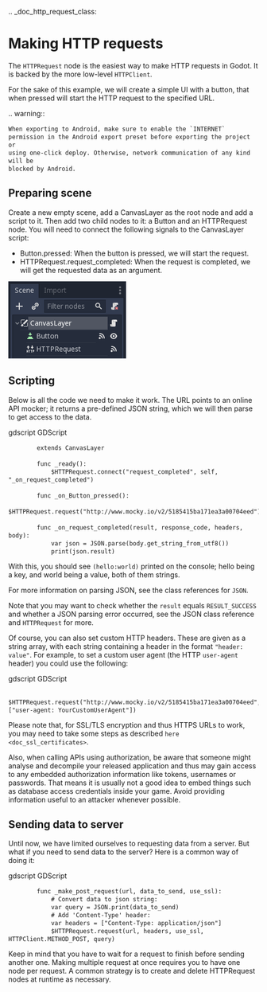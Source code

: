 .. _doc_http_request_class:

Making HTTP requests
====================

The `HTTPRequest` node is the easiest way to make HTTP requests in Godot.
It is backed by the more low-level `HTTPClient`.

For the sake of this example, we will create a simple UI with a button, that when pressed will start the HTTP request to the specified URL.

.. warning::

    When exporting to Android, make sure to enable the `INTERNET`
    permission in the Android export preset before exporting the project or
    using one-click deploy. Otherwise, network communication of any kind will be
    blocked by Android.

Preparing scene
---------------

Create a new empty scene, add a CanvasLayer as the root node and add a script to it. Then add two child nodes to it: a Button and an HTTPRequest node. You will need to connect the following signals to the CanvasLayer script:

- Button.pressed: When the button is pressed, we will start the request.
- HTTPRequest.request_completed: When the request is completed, we will get the requested data as an argument.

![](img/rest_api_scene.png)

Scripting
---------

Below is all the code we need to make it work. The URL points to an online API mocker; it returns a pre-defined JSON string, which we will then parse to get access to the data.

gdscript GDScript

```
        extends CanvasLayer

        func _ready():
            $HTTPRequest.connect("request_completed", self, "_on_request_completed")

        func _on_Button_pressed():
            $HTTPRequest.request("http://www.mocky.io/v2/5185415ba171ea3a00704eed")

        func _on_request_completed(result, response_code, headers, body):
            var json = JSON.parse(body.get_string_from_utf8())
            print(json.result)
```

With this, you should see `(hello:world)` printed on the console; hello being a key, and world being a value, both of them strings.

For more information on parsing JSON, see the class references for `JSON`.

Note that you may want to check whether the `result` equals `RESULT_SUCCESS` and whether a JSON parsing error occurred, see the JSON class reference and `HTTPRequest` for more.

Of course, you can also set custom HTTP headers. These are given as a string array, with each string containing a header in the format `"header: value"`.
For example, to set a custom user agent (the HTTP `user-agent` header) you could use the following:

gdscript GDScript

```
        $HTTPRequest.request("http://www.mocky.io/v2/5185415ba171ea3a00704eed", ["user-agent: YourCustomUserAgent"])
```

Please note that, for SSL/TLS encryption and thus HTTPS URLs to work, you may need to take some steps as described `here <doc_ssl_certificates>`.

Also, when calling APIs using authorization, be aware that someone might analyse and decompile your released application and thus may gain access to any embedded authorization information like tokens, usernames or passwords.
That means it is usually not a good idea to embed things such as database access credentials inside your game. Avoid providing information useful to an attacker whenever possible.

Sending data to server
----------------------

Until now, we have limited ourselves to requesting data from a server. But what if you need to send data to the server? Here is a common way of doing it:

gdscript GDScript

```
        func _make_post_request(url, data_to_send, use_ssl):
            # Convert data to json string:
            var query = JSON.print(data_to_send)
            # Add 'Content-Type' header:
            var headers = ["Content-Type: application/json"]
            $HTTPRequest.request(url, headers, use_ssl, HTTPClient.METHOD_POST, query)
```

Keep in mind that you have to wait for a request to finish before sending another one. Making multiple request at once requires you to have one node per request.
A common strategy is to create and delete HTTPRequest nodes at runtime as necessary.
